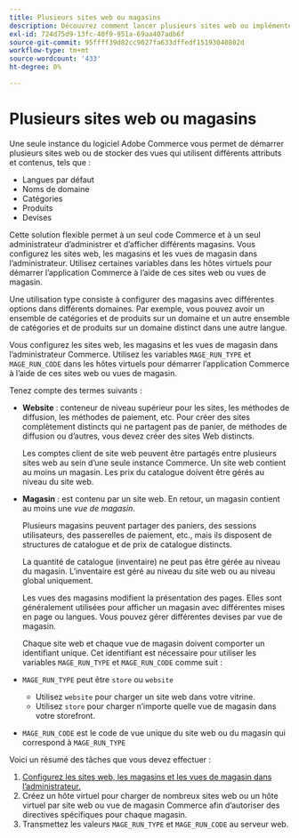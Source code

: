 ```yaml
---
title: Plusieurs sites web ou magasins
description: Découvrez comment lancer plusieurs sites web ou implémenter des vues de magasin avec différentes options, domaines et contenus.
exl-id: 724d75d9-13fc-40f9-951a-69aa407adb6f
source-git-commit: 95ffff39d82cc9027fa633dffedf15193040802d
workflow-type: tm+mt
source-wordcount: '433'
ht-degree: 0%

---
```


# Plusieurs sites web ou magasins

Une seule instance du logiciel Adobe Commerce vous permet de démarrer plusieurs sites web ou de stocker des vues qui utilisent différents attributs et contenus, tels que :

- Langues par défaut
- Noms de domaine
- Catégories
- Produits
- Devises

Cette solution flexible permet à un seul code Commerce et à un seul administrateur d’administrer et d’afficher différents magasins. Vous configurez les sites web, les magasins et les vues de magasin dans l’administrateur. Utilisez certaines variables dans les hôtes virtuels pour démarrer l’application Commerce à l’aide de ces sites web ou vues de magasin.

Une utilisation type consiste à configurer des magasins avec différentes options dans différents domaines. Par exemple, vous pouvez avoir un ensemble de catégories et de produits sur un domaine et un autre ensemble de catégories et de produits sur un domaine distinct dans une autre langue.

Vous configurez les sites web, les magasins et les vues de magasin dans l’administrateur Commerce. Utilisez les variables `MAGE_RUN_TYPE` et `MAGE_RUN_CODE` dans les hôtes virtuels pour démarrer l’application Commerce à l’aide de ces sites web ou vues de magasin.

Tenez compte des termes suivants :

- **Website** : conteneur de niveau supérieur pour les sites, les méthodes de diffusion, les méthodes de paiement, etc. Pour créer des sites complètement distincts qui ne partagent pas de panier, de méthodes de diffusion ou d’autres, vous devez créer des sites Web distincts.

  Les comptes client de site web peuvent être partagés entre plusieurs sites web au sein d’une seule instance Commerce. Un site web contient au moins un magasin. Les prix du catalogue doivent être gérés au niveau du site web.

- **Magasin** : est contenu par un site web. En retour, un magasin contient au moins une *vue de magasin*.

  Plusieurs magasins peuvent partager des paniers, des sessions utilisateurs, des passerelles de paiement, etc., mais ils disposent de structures de catalogue et de prix de catalogue distincts.

  La quantité de catalogue (inventaire) ne peut pas être gérée au niveau du magasin. L’inventaire est géré au niveau du site web ou au niveau global uniquement.

  Les vues des magasins modifient la présentation des pages. Elles sont généralement utilisées pour afficher un magasin avec différentes mises en page ou langues. Vous pouvez gérer différentes devises par vue de magasin.

  Chaque site web et chaque vue de magasin doivent comporter un identifiant unique. Cet identifiant est nécessaire pour utiliser les variables `MAGE_RUN_TYPE` et `MAGE_RUN_CODE` comme suit :

- `MAGE_RUN_TYPE` peut être `store` ou `website`

   - Utilisez `website` pour charger un site web dans votre vitrine.
   - Utilisez `store` pour charger n’importe quelle vue de magasin dans votre storefront.

- `MAGE_RUN_CODE` est le code de vue unique du site web ou du magasin qui correspond à `MAGE_RUN_TYPE`

Voici un résumé des tâches que vous devez effectuer :

1. [Configurez les sites web, les magasins et les vues de magasin dans l’administrateur.](ms-admin.md)
1. Créez un hôte virtuel pour charger de nombreux sites web ou un hôte virtuel par site web ou vue de magasin Commerce afin d’autoriser des directives spécifiques pour chaque magasin.
1. Transmettez les valeurs `MAGE_RUN_TYPE` et `MAGE_RUN_CODE` au serveur web.
